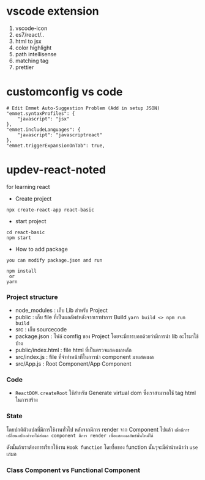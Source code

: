 # vscode extension

1. vscode-icon
2. es7/react/..
3. html to jsx
4. color highlight
5. path intellisense
6. matching tag
7. prettier

# customconfig vs code

```
# Edit Emmet Auto-Suggestion Problem (Add in setup JSON)
"emmet.syntaxProfiles": {
    "javascript": "jsx"
},
"emmet.includeLanguages": {
    "javascript": "javascriptreact"
},
"emmet.triggerExpansionOnTab": true,

```

# updev-react-noted

for learning react

- Create project

```
npx create-react-app react-basic
```

- start project

```
cd react-basic
npm start
```

- How to add package

```
you can modify package.json and run

npm install
 or
yarn

```

### Project structure

- node_modules : เก็บ Lib สำหรับ Project
- public : เก็บ file ที่เป็นผลลัพธ์หลังจากเราทำการ Build `yarn build <> npm run build`
- src : เก็บ sourcecode
- package.json : ไฟล์ comfig ของ Project โดยจะมีการบอกด้วยว่ามีการนำ lib อะไรมาใช้บ้าง
- public/index.html : file html ที่เป็นตรวจแสดงผลหลัก
- src/index.js : file ที่จำทำหน้าทีในการนำ component มาแสดงผล
- src/App.js : Root Component/App Component

### Code

- `ReactDOM.createRoot` ใช้สำหรับ Generate virtual dom ซึ่งเราสามารถใช้ tag html ในการสร้าง

### State

โดยปกติตัวแปลที่มีการใช้งานทั่วไป หลังจากมีการ render จาก Component ไปแล้ว `เมื่อมีการเปลี่ยนแปลงค่าจะไม่ส่งผล component มีการ render เพื่อแสดงผลลัพธ์นั้นใหม่ได้`

ดังนั้นถ้าเราต้องการเรียกใช้งาน `Hook function` โดยชื่อของ function นั้นๆจะมีคำนำหน้าว่า `use` เสมอ

### Class Component vs Functional Component
